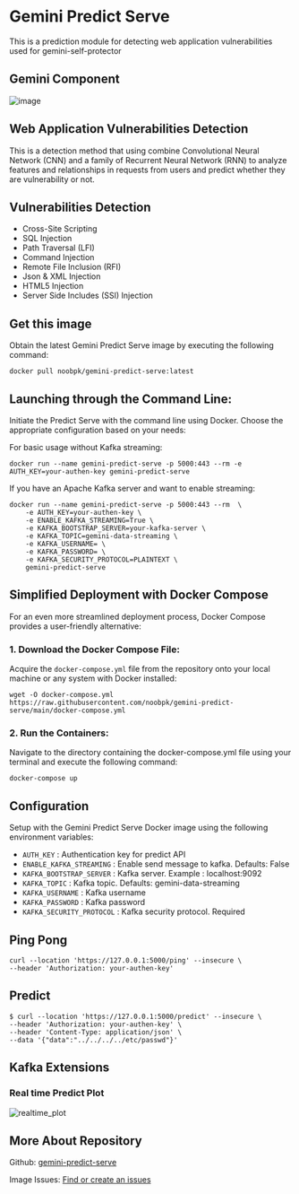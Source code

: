 # Gemini Predict Serve
This is a prediction module for detecting web application vulnerabilities used for gemini-self-protector

## Gemini Component

![image](https://github.com/noobpk/gemini-predict-serve/assets/31820707/5d04786b-c7a1-4c46-b3ea-cb065aecf660)

## Web Application Vulnerabilities Detection

This is a detection method that using combine Convolutional Neural Network (CNN) and a family of Recurrent Neural Network (RNN) to analyze features and relationships in requests from users and predict whether they are vulnerability or not.

## Vulnerabilities Detection

-  Cross-Site Scripting
- SQL Injection
- Path Traversal (LFI)
- Command Injection
- Remote File Inclusion (RFI)
- Json & XML Injection
- HTML5 Injection
- Server Side Includes (SSI) Injection

## Get this image
Obtain the latest Gemini Predict Serve image by executing the following command:

```
docker pull noobpk/gemini-predict-serve:latest
```

## Launching through the Command Line:
Initiate the Predict Serve with the command line using Docker. Choose the appropriate configuration based on your needs:

For basic usage without Kafka streaming:

```
docker run --name gemini-predict-serve -p 5000:443 --rm -e AUTH_KEY=your-authen-key gemini-predict-serve
```

If you have an Apache Kafka server and want to enable streaming:

```
docker run --name gemini-predict-serve -p 5000:443 --rm  \
    -e AUTH_KEY=your-authen-key \
    -e ENABLE_KAFKA_STREAMING=True \
    -e KAFKA_BOOTSTRAP_SERVER=your-kafka-server \
    -e KAFKA_TOPIC=gemini-data-streaming \
    -e KAFKA_USERNAME= \
    -e KAFKA_PASSWORD= \
    -e KAFKA_SECURITY_PROTOCOL=PLAINTEXT \
    gemini-predict-serve
```

## Simplified Deployment with Docker Compose

For an even more streamlined deployment process, Docker Compose provides a user-friendly alternative:

### 1. Download the Docker Compose File:

Acquire the `docker-compose.yml` file from the repository onto your local machine or any system with Docker installed:

```
wget -O docker-compose.yml https://raw.githubusercontent.com/noobpk/gemini-predict-serve/main/docker-compose.yml
```

### 2. Run the Containers:

Navigate to the directory containing the docker-compose.yml file using your terminal and execute the following command:

```
docker-compose up
```

## Configuration

Setup with the Gemini Predict Serve Docker image using the following environment variables:

- `AUTH_KEY` : Authentication key for predict API
- `ENABLE_KAFKA_STREAMING` : Enable send message to kafka. Defaults: False
- `KAFKA_BOOTSTRAP_SERVER` : Kafka server. Example : localhost:9092
- `KAFKA_TOPIC` : Kafka topic. Defaults: gemini-data-streaming
- `KAFKA_USERNAME` : Kafka username
- `KAFKA_PASSWORD` : Kafka password
- `KAFKA_SECURITY_PROTOCOL` : Kafka security protocol. Required

## Ping Pong
```
curl --location 'https://127.0.0.1:5000/ping' --insecure \
--header 'Authorization: your-authen-key'
```

## Predict

```
$ curl --location 'https://127.0.0.1:5000/predict' --insecure \
--header 'Authorization: your-authen-key' \
--header 'Content-Type: application/json' \
--data '{"data":"../../../../etc/passwd"}'
```

## Kafka Extensions

### Real time Predict Plot

![realtime_plot](https://github.com/noobpk/gemini-predict-serve/assets/31820707/f8f4830b-4a8b-4cea-b986-ea843da3782b)

## More About Repository
Github: [gemini-predict-serve](https://github.com/noobpk/gemini-predict-serve)

Image Issues: [Find or create an issues](https://github.com/noobpk/gemini-predict-serve/issues)

